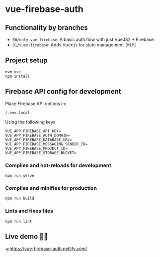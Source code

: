 # vue-firebase-auth

## Functionality by branches
 - `00/only-vue-firebase`: A basic auth flow with just VueJS2 + Firebase.
 - `01/vuex-firebase`:     Adds Vuex.js for state management `[WIP]`

## Project setup
```
nvm use
npm install
```

## Firebase API config for development
Place Firebase API options in:
```
/.env.local
```

Using the following keys:
``` 
VUE_APP_FIREBASE_API_KEY=
VUE_APP_FIREBASE_AUTH_DOMAIN=
VUE_APP_FIREBASE_DATABASE_URL=
VUE_APP_FIREBASE_MESSAGING_SENDER_ID=
VUE_APP_FIREBASE_PROJECT_ID=
VUE_APP_FIREBASE_STORAGE_BUCKET=
```

### Compiles and hot-reloads for development
```
npm run serve
```

### Compiles and minifies for production
```
npm run build
```

### Lints and fixes files
```
npm run lint
```

## Live demo 💪🏻
🛸https://vue-firebase-auth.netlify.com/
